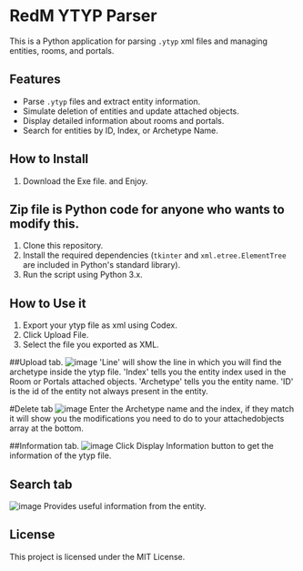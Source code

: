 # RedM YTYP Parser

This is a Python application for parsing `.ytyp` xml files and managing entities, rooms, and portals.

## Features
- Parse `.ytyp` files and extract entity information.
- Simulate deletion of entities and update attached objects.
- Display detailed information about rooms and portals.
- Search for entities by ID, Index, or Archetype Name.

## How to Install
1. Download the Exe file. and Enjoy.

## Zip file is Python code for anyone who wants to modify this.
1. Clone this repository.
2. Install the required dependencies (`tkinter` and `xml.etree.ElementTree` are included in Python's standard library).
3. Run the script using Python 3.x.

## How to Use it

1. Export your ytyp file as xml using Codex.
2. Click Upload File.
3. Select the file you exported as XML.

##Upload tab. 
![image](https://github.com/user-attachments/assets/94358ce2-3322-4ffc-9aa6-be99e8496c08)
'Line' will show the line in which you will find the archetype inside the ytyp file.
'Index' tells you the entity index used in the Room or Portals attached objects.
'Archetype' tells you the entity name.
'ID' is the id of the entity not always present in the entity.

#Delete tab
![image](https://github.com/user-attachments/assets/37beebaa-0b65-438e-b79e-0c108a0b29a2)
Enter the Archetype name and the index, if they match it will show you the modifications you need to do to your attachedobjects array at the bottom.

##Information tab.
![image](https://github.com/user-attachments/assets/3e28f4f3-8385-4134-a2fb-c3bbaea5aec8)
Click Display Information button to get the information of the ytyp file. 

## Search tab
![image](https://github.com/user-attachments/assets/2c85be6c-044c-413a-81e3-9b06ad27e06a)
Provides useful information from the entity.

## License
This project is licensed under the MIT License.
